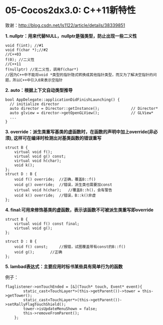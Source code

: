 05-Cocos2dx3.0: C++11新特性
====

致谢：http://blog.csdn.net/ls1122/article/details/38339851

**1. nullptr：用来代替NULL，nullptr是强类型，防止出现一些二义性**

```
void f(int); //#1  
void f(char *);//#2  
//C++03  
f(0); //二义性  
//C++11  
f(nullptr) //无二义性，调用f(char*) 
//因为C++中不能将void *类型的指针隐式转换成其他指针类型，而又为了解决空指针的问题，所以C++中引入0来表示空指针
```
 
**2. auto：根据上下文自动类型推导**

``` 
bool AppDelegate::applicationDidFinishLaunching() {  
  // initialize director  
  auto director = Director::getInstance();              // Director*  
  auto glview = director->getOpenGLView();              // GLView*  
  ...  
}  
```
**3. override：派生类重写基类的虚函数时，在函数的声明中加上override(非必须), 这样可在编译时检测出对基类函数的错误重写**

```
struct B {  
    virtual void f();  
    virtual void g() const;  
    virtual void h(char);  
    void k();              
};  
struct D : B {  
    void f() override;  //正确，覆盖B::f()
    void g() override;  //错误，派生类也需要加const  
    virtual void h(char);   //覆盖B::h()，会有警告  
    void k() override;  //错误，B::k()非虚  
};  
```

**4. final:可用来修饰基类的虚函数，表示该函数不可被派生类重写即override**

```
struct B {  
    virtual void f() const final;   
    virtual void g();  
};  
  
struct D : B {  
    void f() const;     //报错，试图覆盖带有const的B::f()  
    void g();       //正确
};  
```

**5. lambad表达式：主要应用时标书某些具有简单行为的函数**

例子：
```
flaglistener->onTouchEnded = [&](Touch* touch, Event* event){
		static_cast<TouchLayer*>(this->getParent())->tower = this->getTower();
		static_cast<TouchLayer*>(this->getParent())->setRallyFlagTouchShield();
		tower->isUpdateMenuShown = false;
		this->removeFromParent();
	};
```

